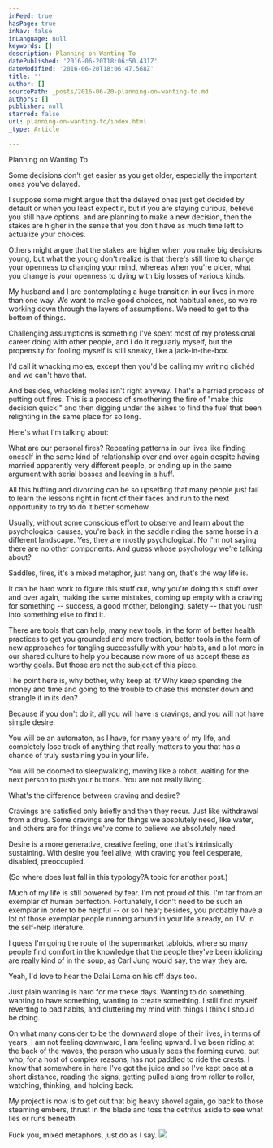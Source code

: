 ```yaml
---
inFeed: true
hasPage: true
inNav: false
inLanguage: null
keywords: []
description: Planning on Wanting To
datePublished: '2016-06-20T18:06:50.431Z'
dateModified: '2016-06-20T18:06:47.568Z'
title: ''
author: []
sourcePath: _posts/2016-06-20-planning-on-wanting-to.md
authors: []
publisher: null
starred: false
url: planning-on-wanting-to/index.html
_type: Article

---
```

Planning on Wanting To

Some decisions don't get easier as you get older, especially the important ones you've delayed.

I suppose some might argue that the delayed ones just get decided by default or when you least expect it, but if you are staying curious, believe you still have options, and are planning to make a new decision, then the stakes are higher in the sense that you don't have as much time left to actualize your choices.

Others might argue that the stakes are higher when you make big decisions young, but what the young don't realize is that there's still time to change your openness to changing your mind, whereas when you're older, what you change is your openness to dying with big losses of various kinds.

My husband and I are contemplating a huge transition in our lives in more than one way. We want to make good choices, not habitual ones, so we're working down through the layers of assumptions. We need to get to the bottom of things.

Challenging assumptions is something I've spent most of my professional career doing with other people, and I do it regularly myself, but the propensity for fooling myself is still sneaky, like a jack-in-the-box.

I'd call it whacking moles, except then you'd be calling my writing clichéd and we can't have that.

And besides, whacking moles isn't right anyway. That's a harried process of putting out fires. This is a process of smothering the fire of "make this decision quick!" and then digging under the ashes to find the fuel that been relighting in the same place for so long. 

Here's what I'm talking about:

What are our personal fires? Repeating patterns in our lives like finding oneself in the same kind of relationship over and over again despite having married apparently very different people, or ending up in the same argument with serial bosses and leaving in a huff. 

All this huffing and divorcing can be so upsetting that many people just fail to learn the lessons right in front of their faces and run to the next opportunity to try to do it better somehow.

Usually, without some conscious effort to observe and learn about the psychological causes, you're back in the saddle riding the same horse in a different landscape. Yes, they are mostly psychological. No I'm not saying there are no other components. And guess whose psychology we're talking about? 

Saddles, fires, it's a mixed metaphor, just hang on, that's the way life is.

It can be hard work to figure this stuff out, why you're doing this stuff over and over again, making the same mistakes, coming up empty with a craving for something -- success, a good mother, belonging, safety -- that you rush into something else to find it. 

There are tools that can help, many new tools, in the form of better health practices to get you grounded and more traction, better tools in the form of new approaches for tangling successfully with your habits, and a lot more in our shared culture to help you because now more of us accept these as worthy goals. But those are not the subject of this piece.

The point here is, why bother, why keep at it? Why keep spending the money and time and going to the trouble to chase this monster down and strangle it in its den?

Because if you don't do it, all you will have is cravings, and you will not have simple desire.

You will be an automaton, as I have, for many years of my life, and completely lose track of anything that really matters to you that has a chance of truly sustaining you in your life.

You will be doomed to sleepwalking, moving like a robot, waiting for the next person to push your buttons. You are not really living.

What's the difference between craving and desire?

Cravings are satisfied only briefly and then they recur. Just like withdrawal from a drug. Some cravings are for things we absolutely need, like water, and others are for things we've come to believe we absolutely need.

Desire is a more generative, creative feeling, one that's intrinsically sustaining. With desire you feel alive, with craving you feel desperate, disabled, preoccupied.

(So where does lust fall in this typology?A topic for another post.)

Much of my life is still powered by fear. I'm not proud of this. I'm far from an exemplar of human perfection. Fortunately, I don't need to be such an exemplar in order to be helpful -- or so I hear; besides, you probably have a lot of those exemplar people running around in your life already, on TV, in the self-help literature. 

I guess I'm going the route of the supermarket tabloids, where so many people find comfort in the knowledge that the people they've been idolizing are really kind of in the soup, as Carl Jung would say, the way they are.

Yeah, I'd love to hear the Dalai Lama on his off days too.

Just plain wanting is hard for me these days. Wanting to do something, wanting to have something, wanting to create something. I still find myself reverting to bad habits, and cluttering my mind with things I think I should be doing.

On what many consider to be the downward slope of their lives, in terms of years, I am not feeling downward, I am feeling upward. I've been riding at the back of the waves, the person who usually sees the forming curve, but who, for a host of complex reasons, has not paddled to ride the crests. I know that somewhere in here I've got the juice and so I've kept pace at a short distance, reading the signs, getting pulled along from roller to roller, watching, thinking, and holding back. 

My project is now is to get out that big heavy shovel again, go back to those steaming embers, thrust in the blade and toss the detritus aside to see what lies or runs beneath.

Fuck you, mixed metaphors, just do as I say.
![](https://the-grid-user-content.s3-us-west-2.amazonaws.com/80d307be-141e-415b-bb6a-7e2000198173.jpg)